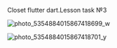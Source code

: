 Closet flutter dart.Lesson task №3  


![photo_5354884015867418699_w](https://github.com/Maslyatiy/Shkuf-/assets/73582371/9b4fed00-1eec-44c8-9675-e5489d80f568)

![photo_5354884015867418701_y](https://github.com/Maslyatiy/Shkuf-/assets/73582371/88a32d60-e5dc-4e3a-8bd0-8739d2580063)
